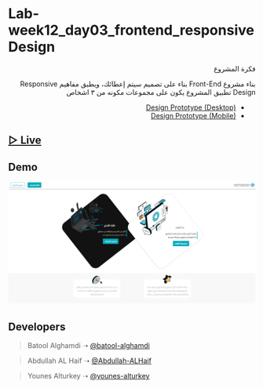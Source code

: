 # Lab-week12_day03_frontend_responsiveDesign
<div dir="rtl" align="right">
فكرة المشروع

بناء مشروع Front-End بناء على تصميم سيتم إعطائك، ويطبق مفاهيم Responsive Design 
تطبيق المشروع يكون على مجموعات مكونه من ٣ اشخاص
- <a href="https://xd.adobe.com/view/b644f3be-ce10-42ac-9b9c-fc7c19914081-e317/specs/">Design Prototype (Desktop)</a>
- <a href="https://xd.adobe.com/view/b644f3be-ce10-42ac-9b9c-fc7c19914081-e317/screen/f4ce35b8-df59-445f-bf24-26dbefb97312/">Design Prototype (Mobile)</a>

</div>

## [▷ Live](https://tuwaiq.netlify.app/)

## Demo
![Demo](images/demo.png)

## Developers

> Batool Alghamdi ➝ [@batool-alghamdi](https://github.com/batool-alghamdi)

> Abdullah AL Haif ➝ [@Abdullah-ALHaif](https://github.com/Abdullah-ALHaif)

> Younes Alturkey ➝ [@younes-alturkey](https://github.com/younes-alturkey)

